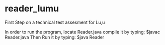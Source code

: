 # reader_lumu
First Step on a technical test assesment for Lu,u

In order to run the program, locate Reader.java
compile it by  typing;
  $javac Reader.java
Then Run it by typing:
  $java Reader



